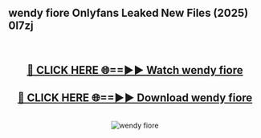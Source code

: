 <h2>wendy fiore Onlyfans Leaked New Files (2025) 0l7zj</h2>
<br>
<div align="center">
<h2><a href="https://mediafiles.top/wendy_fiore&ref=git" rel="nofollow">🔴 CLICK HERE 🌐==►► Watch wendy fiore</a></h2>
<h2><a href="https://mediafiles.top/wendy_fiore&ref=git" rel="nofollow">🔴 CLICK HERE 🌐==►► Download wendy fiore</a></h2>
<br>
<a href="https://mediafiles.top/wendy_fiore&ref=git" rel="nofollow" data-target="animated-image.originalLink"><img src="https://i.ibb.co.com/xMMVF88/686577567.gif" alt="wendy fiore" style="max-width: 100%; display: inline-block;" data-target="animated-image.originalImage"></a>
</div>
<br>
<br>